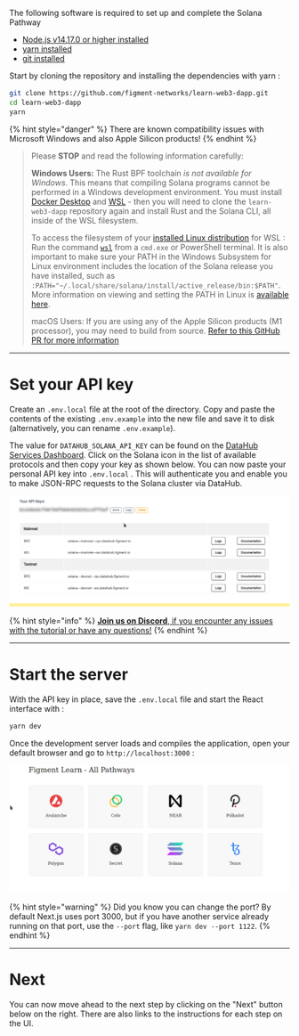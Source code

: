 The following software is required to set up and complete the Solana Pathway

* [Node.js v14.17.0 or higher installed](https://nodejs.org/)
* [yarn installed](https://yarnpkg.com/getting-started/install)
* [git installed](https://git-scm.com/book/en/v2/Getting-Started-Installing-Git)

Start by cloning the repository and installing the dependencies with yarn :

```bash
git clone https://github.com/figment-networks/learn-web3-dapp.git
cd learn-web3-dapp
yarn
```

{% hint style="danger" %}
There are known compatibility issues with Microsoft Windows and also Apple Silicon products!
{% endhint %}

> Please **STOP** and read the following information carefully:
>
> **Windows Users:** The Rust BPF toolchain _is not available for Windows_. This means that compiling Solana programs cannot be performed in a Windows development environment. You must install [Docker Desktop](https://learn.figment.io/network-documentation/extra-guides/docker-setup-for-windows) and [WSL](https://docs.microsoft.com/en-us/windows/wsl/install-win10#manual-installation-steps) - then you will need to clone the `learn-web3-dapp` repository again and install Rust and the Solana CLI, all inside of the WSL filesystem.
>
> To access the filesystem of your [installed Linux distribution](https://docs.microsoft.com/en-us/windows/wsl/install-win10#step-6---install-your-linux-distribution-of-choice) for WSL :
> Run the command [`wsl`](https://docs.microsoft.com/en-us/windows/wsl/reference) from a `cmd.exe` or PowerShell terminal. It is also important to make sure your PATH in the Windows Subsystem for Linux environment includes the location of the Solana release you have installed, such as `:PATH="~/.local/share/solana/install/active_release/bin:$PATH"`.
> More information on viewing and setting the PATH in Linux is [available here](https://opensource.com/article/17/6/set-path-linux).
>
> macOS Users: If you are using any of the Apple Silicon products (M1 processor), you may need to build from source. [Refer to this GitHub PR for more information](https://github.com/solana-labs/solana/pull/16346/)

---------------------------

# Set your API key

Create an `.env.local` file at the root of the directory. Copy and paste the contents of the existing `.env.example` into the new file and save it to disk (alternatively, you can rename `.env.example`).

The value for `DATAHUB_SOLANA_API_KEY` can be found on the [DataHub Services Dashboard](https://datahub.figment.io/services/solana). Click on the Solana icon in the list of available protocols and then copy your key as shown below. You can now paste your personal API key into `.env.local` . This will authenticate you and enable you to make JSON-RPC requests to the Solana cluster via DataHub.

![](../../../.gitbook/assets/solana-setup-00.gif)

{% hint style="info" %}
[**Join us on Discord**, if you encounter any issues with the tutorial or have any questions!](https://discord.gg/fszyM7K)
{% endhint %}

---------------------------

# Start the server

With the API key in place, save the `.env.local` file and start the React interface with :

```bash
yarn dev
```

Once the development server loads and compiles the application, open your default browser and go to `http://localhost:3000` :

![](../../../.gitbook/assets/pathway-home.gif)

{% hint style="warning" %}
Did you know you can change the port? By default Next.js uses port 3000, but if you have another service already running on that port, use the `--port` flag, like `yarn dev --port 1122`.
{% endhint %}

---------------------------

# Next

You can now move ahead to the next step by clicking on the "Next" button below on the right. There are also links to the instructions for each step on the UI.
